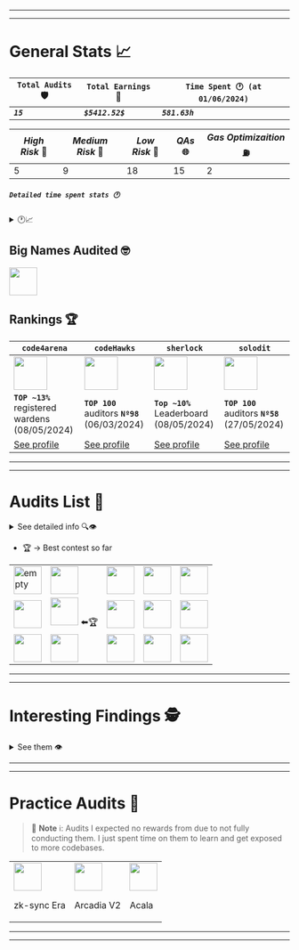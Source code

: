 <hr/>
<hr/>

# General Stats 📈

 | `Total Audits` 🛡️ | `Total Earnings` 💸 | `Time Spent 🕐 (at 01/06/2024)` |
 | ---------------- | ------------------ | ------------------------------ |
 | **_`15`_**       | **_`$5412.52$`_**  | **_`581.63h`_**                |

| _High Risk_ 🏅 | _Medium Risk_ 🥈 | _Low Risk_ 🥉 | _QAs_ 🌐 | _Gas Optimizaition_ ⛽ |
| ------------- | --------------- | ------------ | ------- | --------------------- |
| 5             | 9               | 18           | 15      | 2                     |

##### `Detailed time spent stats 🕐`
<details> <summary> 🕐📈 </summary> 

At **01/06/2024**:

| `Contests` | `Private` | `Bug Bounty` | `Practice` | **`Total`**    |
| ---------- | --------- | ------------ | ---------- | -------------- |
| 523.13     | 0         | 0            | 56.5       | **`581.63 h`** |

> 📘 **Note** ℹ️: Practice means audits I expected no rewards from due to not fully conducting them. I just spent time on them to learn and get exposed to more codebases.

</details>

## Big Names Audited 🤓

<img src="https://storage.googleapis.com/cdn-c4-uploads-v0/uploads/mPCt56QMbsr.0" width="50">


## Rankings 🏆


| `code4arena`                                                                                         | `codeHawks`                                                                                          | `sherlock`                                                                                           | `solodit`                                                                                            |
| ---------------------------------------------------------------------------------------------------- | ---------------------------------------------------------------------------------------------------- | ---------------------------------------------------------------------------------------------------- | ---------------------------------------------------------------------------------------------------- |
| <img src="https://pbs.twimg.com/profile_images/1631113162262183936/IV_fsyQ3_400x400.png" width="60"> | <img src="https://pbs.twimg.com/profile_images/1806266423548735488/zWudaEmt_400x400.jpg" width="60"> | <img src="https://pbs.twimg.com/profile_images/1788980045425377280/3jRqgFQY_400x400.jpg" width="60"> | <img src="https://pbs.twimg.com/profile_images/1706265953565106177/QGIZ9FKj_400x400.png" width="60"> |
| **`TOP ~13%`** registered wardens (08/05/2024)                                                       | **`TOP 100`** auditors **`Nº98`** (06/03/2024)                                                       | **`Top ~10%`** Leaderboard (08/05/2024)                                                              | **`TOP 100`** auditors **`Nº58`** (27/05/2024)                                                       |
| [See profile](https://code4rena.com/@carlos__alegre)                                                 | [See profile](https://www.codehawks.com/profile/clk3wmzul0008l808andx29ul)                           | [See profile](https://audits.sherlock.xyz/watson/charles__cheerful)                                  | [See profile](https://solodit.xyz/user/charles__cheerful)                                            |

<hr/>
<hr/>

# Audits List 📓

<details><summary> See detailed info 🔍👁️ </summary>

**Specific findings and details** of each audit in the `go to report` link.

##### `Keys 🗝️`

<details> <summary> 🗝️ </summary>
 
- 🧑‍⚖️ => **being judged**
- 💵 => **rewards are known**
- 🤔 => **contest where I disagree with some judgements**
- 🧠 => **found nothing valid but gained knowledge**
- 0️⃣ => **no-one found valid, rewardable findings**
- 🧑‍🤝‍🧑 => **audited in a team, (XXX$) -> total rewards of the team**
- 🔒 => **not allowed to share finding details**
- 😵 => **I coudn't put much effort in the audit**
 
</details>

(from **most recent** to **oldest**)

| _State_        | _Topic_                                                                                              | _$ / H / M / L / G / QA_         | _Audit Reports_                                                        | _Date_                             |
| -------------- | ---------------------------------------------------------------------------------------------------- | -------------------------------- | ---------------------------------------------------------------------- | ---------------------------------- |
| 🧠😵🤔            | ***TempleGold***: stock for farming rewards from TempleDAO                                           | **`$0/0/0/0/0/0`**               | [go to report](./reports/2024-07-templegold/)                          | 04/July/2024 - 11/July/2024        |
| 💵🧑‍🤝‍🧑           | ***Size***: loans order book                                                                         | **`$78.97/2/2/0/0/0`**           | [go to report](./reports/2024-06-size/)                                | 10/June/2024 - 2/July/2024         |
| 💵🤔             | ***Midas***: tokenization of U.S. TBills                                                             | **`$69.66/0/1/1/0/0`**           | [go to report](./reports/2024-05-midas/)                               | 28/May/2024 - 31/May/2024          |
| 🧑‍🤝‍🧑🧠           | ***Sablier***: generalized streaming tokens solution                                                 | **`$0/0/0/0/0/0`**               | [go to report](./reports/2024-05-Sablier/)                             | 10/May/2024 - 31/May/2024          |
| 🧑‍🤝‍🧑💵           | ***Panoptic***: options trading over UniV3 liquidity ranges                                          | **`$0(8,126.32$)/0/0/0/0/0`**    | [go to report](./reports/2024-04-panoptic/)                            | 1/April/2024 - 22/April/2024       |
| 🧑‍🤝‍🧑0️⃣💵          | ***vVv Vesting & Staking***: eth baesd staking and vesting of vVv token sPMM                         | **`$515.82($515.82)/0/0/2/0/0`** | [go to report](./reports/2024-03-vvv-vesting-staking)                  | 25/March/2024 - 28/March/2024      |
| 🏆💵             | ***WOOFi Swap***: the cross-chain exchange of WOOFi, using their sPMM                                | **`$3992.17/0/3/3/0/0`**         | [go to report](./reports/2024-03-woofi-swap)                           | 12/March/2024 - 20/March/2024      |
| 🧠0️⃣             | ***Avail Bridge***: bridge ETH<->AVAIL, a modular blockchain                                         | **`$0/0/0/0/0/0`**               | [go to report](./reports/2023-12-avail)                                | 19/January/2024 - 22/January/2024  |
| 💵              | ***The Standard***: 2 stablecoins backed by assets to borrow assets                                  | **`$340.13/1/0/1/0/0`**          | [go to report](./reports/2023-12-the-standard)                         | 27/December/2023 - 10/January/2024 |
| 💵🔒             | ***Chainlink Staking v0.2***: staking feature to strengthen reliability by offering extra incentives | **`$367.34/0/0/9/0/5`**          | [go to report](./reports/2023-08-chainlink)                            | 25/August/2023 - 12/September/2023 |
| 💵              | ***Sparkn***: Marketplace for problem solving deals                                                  | **`$19.88/0/0/1/0/0`**           | [go to report](./reports/2023-08-sparkn)                               | 21/August/2023 - 23/August/2023    |
| 💵              | ***veRWA***: Voting-escrow incentivization model & Rewards Distribution                              | **`$9.82/0/0/1/0/4`**            | [go to report](./reports/2023-08-verwa)                                | 07/August/2023 - 10/August/2023    |
| 💵              | Stablecoin Pegged to $                                                                               | **`$1.32/0/0/1/0/1`**            | [go to report](./reports/2023-07-foundry-defi-stablecoin)              | 29/July/2023 - 31/July/2023        |
| 💵              | ***Beedle***: ERC20 Perpetual Lending Oracle-Free                                                    | **`$166.05/2/3/0/2/5`**          | [go to report](./reports/2023-07-beedle)                               | 25/July/2023 - 29/July/2023        |
| 🧠              | Escrow Contract                                                                                      | **`$0/0/0/0/0/0`**               | [go to report](./reports/2023-07-escrow)                               | 23/July/2023 - 25/July/2023        |
| Practice Audit | Stablecoin Pegged to $                                                                               | **`0/0/0/0/0/0`**                | [go to report](https://github.com/CarlosAlegreUr/AuditExamplePractice) | 16/July/2023 - 22/July/2023        |

</details>

- 🏆 -> Best contest so far

|                                                                                                                                                                                    |                                                                                                                                                                                                       |                                                                                                                                                              |                                                                                                                                                                     |                                                                                                                                                           |
| ---------------------------------------------------------------------------------------------------------------------------------------------------------------------------------- | ----------------------------------------------------------------------------------------------------------------------------------------------------------------------------------------------------- | ------------------------------------------------------------------------------------------------------------------------------------------------------------ | ------------------------------------------------------------------------------------------------------------------------------------------------------------------- | --------------------------------------------------------------------------------------------------------------------------------------------------------- |
| <img src="https://res.cloudinary.com/droqoz7lg/image/upload/q_90/dpr_2.0/c_fill,g_auto,h_320,w_320/f_auto/v1/company/ovmmfbu9hgikanujugqr?_a=DATAdtAAZAA0" alt="empty" width="50"> | <img src="https://code4rena.com/_next/image?url=https%3A%2F%2Fcode4-api-v0-public-storage.s3.us-east-1.amazonaws.com%2Fupload-Q5SKk7YnfwH&w=96&q=75&dpl=dpl_64wso2S2o5WR2k9t1fvFqLigwBJY" width="50"> | <img src="https://audits.sherlock.xyz/_next/image?url=https%3A%2F%2Fsherlock-files.ams3.digitaloceanspaces.com%2Fcontests%2Fmidas.png&w=64&q=75" width="50"> | <img src="https://res.cloudinary.com/droqoz7lg/image/upload/q_90/dpr_1.0/c_fill,g_auto,h_320,w_320/f_auto/v1/company/tiyiiu6e4hib55p0tm3m?_a=BATAUVAA0" width="50"> | <img src="https://code4rena.com/_next/image?url=https%3A%2F%2Fstorage.googleapis.com%2Fcdn-c4-uploads-v0%2Fuploads%2Fve7mSg8Pcp2.0&w=96&q=75" width="50"> |
| <img src="https://audits.sherlock.xyz/_next/image?url=https%3A%2F%2Fsherlock-files.ams3.digitaloceanspaces.com%2Fcontests%2Fvvv.jpg&w=96&q=75" width="50">                         | <img src="https://audits.sherlock.xyz/_next/image?url=https%3A%2F%2Fsherlock-files.ams3.digitaloceanspaces.com%2Fcontests%2Fwoofi.jpg&w=96&q=75" width="50"> ⬅️🏆                                       | <img src="https://audits.sherlock.xyz/_next/image?url=https%3A%2F%2Fsherlock-files.ams3.digitaloceanspaces.com%2Fcontests%2Favail.png&w=96&q=75" width="50"> | <img src="https://res.cloudinary.com/droqoz7lg/image/upload/q_90/dpr_2.0/c_fill,g_auto,h_320,w_320/f_auto/v1/company/ocfw27qwcjzzd7ftoe8b?_a=BATAUVAA0" width="50"> | <img src="https://storage.googleapis.com/cdn-c4-uploads-v0/uploads/mPCt56QMbsr.0" width="50">                                                             |
| <img src="https://res.cloudinary.com/droqoz7lg/image/upload/v1692124967/company/mdsu3k5i2qjdx1sk1pav.png" width="50">                                                              | <img src="https://code4rena.com/_next/image?url=https%3A%2F%2Fstorage.googleapis.com%2Fcdn-c4-uploads-v0%2Fuploads%2FVT6Se7uAcfK.0&w=96&q=75" width="50">                                             | <img src="https://res.cloudinary.com/droqoz7lg/image/upload/v1689007253/featured/zorxcgolkzoivtb5gubq.png" width="50">                                       | <img src="https://res.cloudinary.com/droqoz7lg/image/upload/q_90/dpr_1.0/c_fill,g_auto,h_320,w_320/f_auto/v1/company/is0wiwcjnvzbnesiipsi?_a=BATAUVAA0" width="50"> | <img src="https://res.cloudinary.com/droqoz7lg/image/upload/v1689080263/snhkgvtsidryjdtx0pce.png" width="50">                                             |


<hr/>
<hr/>

# Interesting Findings 🕵️

<details><summary> See them 👁️ </summary>

### 🦄 Unique && 🐴 semi-Unique

- [🦄🟡 Medium - User pays extra fees, Sherlok Long Successful Escalation](https://github.com/sherlock-audit/2024-03-woofi-swap-judging/issues/95)
  
- [🦄🔵 Low- A low worth 340.12$!](./reports/2023-12-the-standard/VulnerabilitiesReport/Low2-MakeConsolidatePublic-CarlosAlegreUr.md)

- [🐴🟡 Medium - User receives less than mintTo limit, Sherlok Successful escalation](https://github.com/sherlock-audit/2024-03-woofi-swap-judging/issues/97)
 
### 🤔 Controversial

- Controversy in Midas contest, [see here](./reports/2024-05-midas/controversy.md).
- Controversy in TempleGold contest, [see here](./reports/2024-07-templegold/controversy.md).

### 🕵️ Feats

- [⚫ Critical- My first critical, DOS cause of array size](./reports/2023-12-the-standard/VulnerabilitiesReport/Critical1-ArraysExceedGasLimit-CarlosAlegreUr.md)

- [🔴 High- My first High, Decimals not handled properly](./reports/2023-07-beedle/Vulnerabilities-Reports/High1-Decimals-CarlosAlegreUr.md)

- [⚪ Chainlink QA+LowRisk report grade A (Not allowed to show the results, you can see it's true in my code4arena profile)](https://code4rena.com/@carlos__alegre)

### ⚙️ Tricky

- [🔵 Low- Low-level .call emits incorrect event](./reports/2023-08-sparkn/Low2-EventCanBeEmittedIncorrectly-CarlosAlegreUr.md)
 
### 🩷 Beauty

- [⚪🔵 QA-Low- Report Grade A for code4arena](./reports/2023-08-verwa/QALowRisk-Report-veRWA-CarlosAlegreUr.md)

- [⛽ Gas- Compiler Flag Usage (looks pretty)](./reports/2023-07-beedle/Gas-Reports/Gas1-CompilerFlag-CarlosAlegreUr.md)

- [⚪ QA- Refactor of the codebase (chosen for report in codeHawks)](./reports/2023-07-beedle/QA-Reports/QA2-Refactor-CarlosAlegreUr.md)

</details>

<hr/>
<hr/>

# Practice Audits 📓

> 📘 **Note** ℹ️: Audits I expected no rewards from due to not fully conducting them. I just spent time on them to learn and get exposed to more codebases.

|                                                                                                                                                                              |                                                                                                                                                                                  |                                                                                                                                                                        |
| ---------------------------------------------------------------------------------------------------------------------------------------------------------------------------- | -------------------------------------------------------------------------------------------------------------------------------------------------------------------------------- | ---------------------------------------------------------------------------------------------------------------------------------------------------------------------- |
| <img src="https://code4rena.com/_next/image?url=https%3A%2F%2Fstorage.googleapis.com%2Fcdn-c4-uploads-v0%2Fuploads%2FHK728fzERfV.0&w=96&q=75" width="50"> <p>zk-sync Era</p> | <img src="https://audits.sherlock.xyz/_next/image?url=https%3A%2F%2Fsherlock-files.ams3.digitaloceanspaces.com%2Fcontests%2Farcadia.jpg&w=96&q=75" width="50"> <p>Arcadia V2</p> | <img src="https://code4rena.com/_next/image?url=https%3A%2F%2Fstorage.googleapis.com%2Fcdn-c4-uploads-v0%2Fuploads%2FDfiqzUd3Mpd.0&w=96&q=75" width="50"> <p>Acala</p> |

<hr/>
<hr/>
